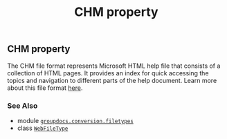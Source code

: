 ﻿---
title: CHM property
second_title: GroupDocs.Conversion for Python via .NET API References
description: 
type: docs
weight: 80
url: /python-net/groupdocs.conversion.filetypes/webfiletype/chm/
is_root: false
---

## CHM property


The CHM file format represents Microsoft HTML help file that consists of a collection of HTML pages. It provides an index for quick accessing the topics and navigation to different parts of the help document. 
Learn more about this file format [here](https://docs.fileformat.com/web/chm).

### See Also
* module [`groupdocs.conversion.filetypes`](../../)
* class [`WebFileType`](/conversion/python-net/groupdocs.conversion.filetypes/webfiletype)
